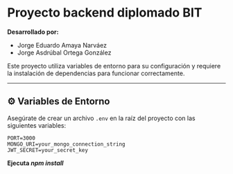 # Proyecto backend diplomado BIT

**Desarrollado por:**  
- Jorge Eduardo Amaya Narváez  
- Jorge Asdrúbal Ortega González 

Este proyecto utiliza variables de entorno para su configuración y requiere la instalación de dependencias para funcionar correctamente.

---

## ⚙️ Variables de Entorno

Asegúrate de crear un archivo `.env` en la raíz del proyecto con las siguientes variables:

```env
PORT=3000
MONGO_URI=your_mongo_connection_string
JWT_SECRET=your_secret_key
```

**Ejecuta *npm install***